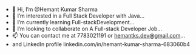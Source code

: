 - 👋 Hi, I’m @Hemant Kumar Sharma 
- 👀 I’m interested in a Full Stack Developer with Java...
- 🌱 I’m currently learning Full-stackDevelopment...
- 💞️ I’m looking to collaborate on A Full-stack Developer Job...
- 📫 You can contact me at 7783021191 or hemantks.dev@gmail.com...
-  and LinkedIn profile linkedin.com/in/hemant-kumar-sharma-683060b4
<!---
Hps7783/Hps7783 is a ✨ special ✨ repository because its `README.md` (this file) appears on your GitHub profile.
You can click the Preview link to take a look at your changes.
--->
